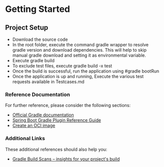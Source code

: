 # Getting Started

## Project Setup

* Download the source code
* In the root folder, execute the command gradle wrapper to resolve gradle version and download dependencies. This will help to skip manual gradle download and setting it as environmental variable.
* Execute gradle build
* To exclude test files, execute gradle build -x test
* Once the build is successful, run the application using #gradle bootRun
* Once the application is up and running, Execute the various test requests available in Testcases.md

### Reference Documentation
For further reference, please consider the following sections:

* [Official Gradle documentation](https://docs.gradle.org)
* [Spring Boot Gradle Plugin Reference Guide](https://docs.spring.io/spring-boot/docs/2.3.7.RELEASE/gradle-plugin/reference/html/)
* [Create an OCI image](https://docs.spring.io/spring-boot/docs/2.3.7.RELEASE/gradle-plugin/reference/html/#build-image)

### Additional Links
These additional references should also help you:

* [Gradle Build Scans – insights for your project's build](https://scans.gradle.com#gradle)

